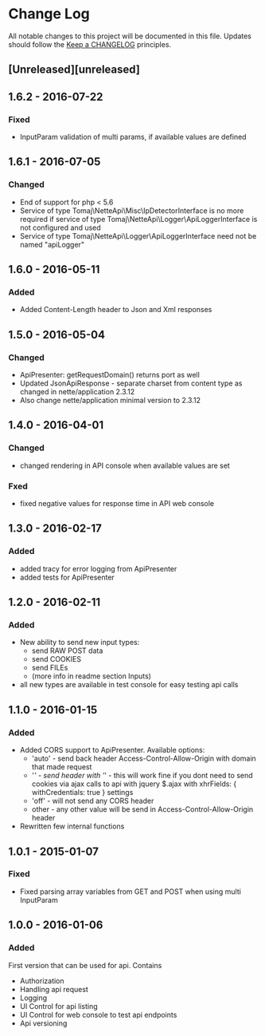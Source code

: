 # Change Log
All notable changes to this project will be documented in this file.
Updates should follow the [Keep a CHANGELOG](http://keepachangelog.com/) principles.

## [Unreleased][unreleased]


## 1.6.2 - 2016-07-22

### Fixed

* InputParam validation of multi params, if available values are defined

## 1.6.1 - 2016-07-05

### Changed

* End of support for php < 5.6
* Service of type Tomaj\NetteApi\Misc\IpDetectorInterface is no more required if service of type Tomaj\NetteApi\Logger\ApiLoggerInterface is not configured and used
* Service of type Tomaj\NetteApi\Logger\ApiLoggerInterface need not be named "apiLogger"

## 1.6.0 - 2016-05-11

### Added

* Added Content-Length header to Json and Xml responses

## 1.5.0 - 2016-05-04

### Changed

* ApiPresenter: getRequestDomain() returns port as well
* Updated JsonApiResponse - separate charset from content type as changed in nette/application 2.3.12
* Also change nette/application minimal version to 2.3.12

## 1.4.0 - 2016-04-01

### Changed

* changed rendering in API console when available values are set

### Fxed

* fixed negative values for response time in API web console

## 1.3.0 - 2016-02-17

### Added

* added tracy for error logging from ApiPresenter
* added tests for ApiPresenter

## 1.2.0 - 2016-02-11

### Added

* New ability to send new input types:
   - send RAW POST data
   - send COOKIES
   - send FILEs
   - (more info in readme section Inputs)
* all new types are available in test console for easy testing api calls

## 1.1.0 - 2016-01-15

### Added

* Added CORS support to ApiPresenter. Available options:
   - 'auto' - send back header Access-Control-Allow-Origin with domain that made request
   - '*' - send header with '*' - this will work fine if you dont need to send cookies via ajax calls to api with jquery $.ajax with xhrFields: { withCredentials: true } settings
   - 'off' - will not send any CORS header
   - other - any other value will be send in Access-Control-Allow-Origin header
* Rewritten few internal functions

## 1.0.1 - 2015-01-07

### Fixed

* Fixed parsing array variables from GET and POST when using multi InputParam

## 1.0.0 - 2016-01-06

### Added

First version that can be used for api. Contains

* Authorization
* Handling api request
* Logging
* UI Control for api listing
* UI Control for web console to test api endpoints
* Api versioning
